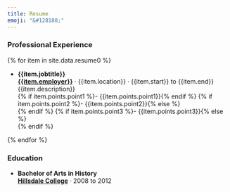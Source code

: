 ```yaml
---
title: Resume
emoji: "&#128188;"
---
```

### Professional Experience

{% for item in site.data.resume0 %}

* **{{item.jobtitle}}**<br>
[**{{item.employer}}**]({{item.link}})<span> &middot; </span>{{item.location}}<span> &middot; </span>{{item.start}} to {{item.end}}<br>
{{item.description}}<br>
    {% if item.points.point1 %}- {{item.points.point1}}{% endif %}
    {% if item.points.point2 %}- {{item.points.point2}}{% else %}<br>{% endif %}
    {% if item.points.point3 %}- {{item.points.point3}}{% else %}<br>{% endif %}
<p></p>
{% endfor %}

### Education
* **Bachelor of Arts in History**<br>
[**Hillsdale College**](https://hillsdale.edu)<span> &middot; </span> 2008 to 2012
